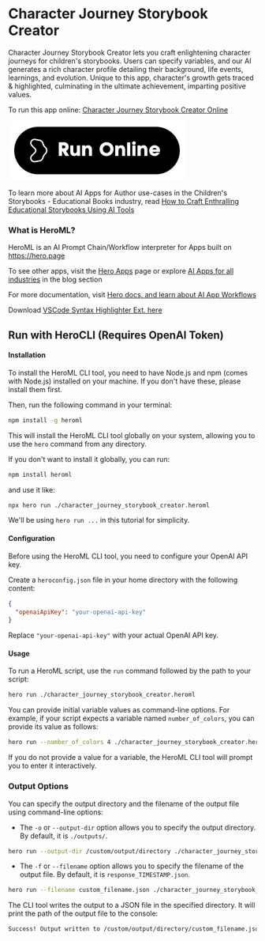# Character Journey Storybook Creator

Character Journey Storybook Creator lets you craft enlightening character journeys for children's storybooks. Users can specify variables, and our AI generates a rich character profile detailing their background, life events, learnings, and evolution. Unique to this app, character's growth gets traced & highlighted, culminating in the ultimate achievement, imparting positive values.

To run this app online: [Character Journey Storybook Creator Online](https://hero.page/app/character-journey-storybook-creator-crafting-enlightening-character-journeys/mDhNLj5cyvowUXugAEZy)

[![Run Character Journey Storybook Creator Online](/assets/run.svg)](https://hero.page/app/character-journey-storybook-creator-crafting-enlightening-character-journeys/mDhNLj5cyvowUXugAEZy)

To learn more about AI Apps for Author use-cases in the Children's Storybooks - Educational Books industry, read [How to Craft Enthralling Educational Storybooks Using AI Tools](https://hero.page/blog/ai/children's-storybooks-educational-books/how-to-craft-enthralling-educational-storybooks-using-ai-tools/170795)

### What is HeroML?
HeroML is an AI Prompt Chain/Workflow interpreter for Apps built on https://hero.page 

To see other apps, visit the [Hero Apps](https://hero.page/apps) page or explore [AI Apps for all industries](https://hero.page/blog) in the blog section

For more documentation, visit [Hero docs, and learn about AI App Workflows](https://hero.page/tutorials/introduction-to-heroml)

Download [VSCode Syntax Highlighter Ext. here](https://marketplace.visualstudio.com/items?itemName=hero-page.heroml)

## Run with HeroCLI (Requires OpenAI Token)

#### Installation

To install the HeroML CLI tool, you need to have Node.js and npm (comes with Node.js) installed on your machine. If you don't have these, please install them first. 

Then, run the following command in your terminal:

```bash
npm install -g heroml
```

This will install the HeroML CLI tool globally on your system, allowing you to use the `hero` command from any directory.

If you don't want to install it globally, you can run:

```bash
npm install heroml
```

and use it like:

```bash
npx hero run ./character_journey_storybook_creator.heroml
```

We'll be using `hero run ...` in this tutorial for simplicity.

#### Configuration

Before using the HeroML CLI tool, you need to configure your OpenAI API key. 

Create a `heroconfig.json` file in your home directory with the following content:

```json
{
  "openaiApiKey": "your-openai-api-key"
}
```

Replace `"your-openai-api-key"` with your actual OpenAI API key.

#### Usage

To run a HeroML script, use the `run` command followed by the path to your script:

```bash
hero run ./character_journey_storybook_creator.heroml
```

You can provide initial variable values as command-line options. For example, if your script expects a variable named `number_of_colors`, you can provide its value as follows:

```bash
hero run --number_of_colors 4 ./character_journey_storybook_creator.heroml
```

If you do not provide a value for a variable, the HeroML CLI tool will prompt you to enter it interactively.

### Output Options

You can specify the output directory and the filename of the output file using command-line options:

- The `-o` or `--output-dir` option allows you to specify the output directory. By default, it is `./outputs/`.

```bash
hero run --output-dir /custom/output/directory ./character_journey_storybook_creator.heroml
```

- The `-f` or `--filename` option allows you to specify the filename of the output file. By default, it is `response_TIMESTAMP.json`.

```bash
hero run --filename custom_filename.json ./character_journey_storybook_creator.heroml
```

The CLI tool writes the output to a JSON file in the specified directory. It will print the path of the output file to the console:

```bash
Success! Output written to /custom/output/directory/custom_filename.json
```

